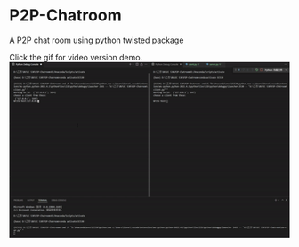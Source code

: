 # P2P-Chatroom
A  P2P chat room using python twisted package

<!-- ![image](./Chat.gif) -->
Click the gif for video version demo.
[![IMAGE](./Chat.gif)](https://youtu.be/lXKRZjbXqWo)